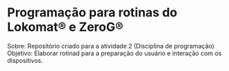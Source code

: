 # Programação para rotinas do Lokomat® e ZeroG®
Sobre: Repositório criado para a atividade 2 (Disciplina de programação)
Objetivo: Elaborar rotinad para a preparação do usuário e interação com os dispositivos.
